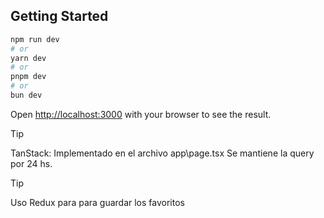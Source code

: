 ## Getting Started

```bash
npm run dev
# or
yarn dev
# or
pnpm dev
# or
bun dev
```

Open [http://localhost:3000](http://localhost:3000) with your browser to see the result.


>[!TIP]
>TanStack: 
>Implementado en el archivo app\page.tsx
>Se mantiene la query por 24 hs. 



>[!TIP]
>Uso Redux para para guardar los favoritos
>
